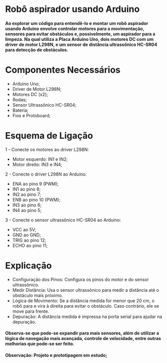 # Robô aspirador usando Arduino

#### Ao explorar um código para entendê-lo e montar um robô aspirador usando Arduino envolve controlar motores para a movimentação, sensores para evitar obstáculos e, possivelmente, um aspirador para a limpeza. Na qual utiliza a Placa Arduino Uno, dois motores DC com um driver de motor L298N, e um sensor de distância ultrassônico HC-SR04 para detecção de obstáculos.

# Componentes Necessários
* Arduino Uno;
* Driver de Motor L298N;
* Motores DC (x2);
* Rodas;
* Sensor Ultrassônico HC-SR04;
* Bateria;
* Fios e Protoboard;

# Esquema de Ligação
1 - Conecte os motores ao driver L298N:

* Motor esquerdo: IN1 e IN2;
* Motor direito: IN3 e IN4;

2 - Conecte o driver L298N ao Arduino:

* ENA ao pino 9 (PWM);
* IN1 ao pino 8;
* IN2 ao pino 7;
* ENB ao pino 10 (PWM);
* IN3 ao pino 6;
* IN4 ao pino 5;

3 - Conecte o sensor ultrassônico HC-SR04 ao Arduino:

* VCC ao 5V;
* GND ao GND;
* TRIG ao pino 12;
* ECHO ao pino 11;

# Explicação

* Configuração dos Pinos: Configura os pinos do motor e do sensor ultrassônico.
* Medir Distância: Usa o sensor ultrassônico para medir a distância até o obstáculo mais próximo.
* Lógica de Movimento: Se a distância medida for menor que 20 cm, o robô para e vira à direita para evitar o obstáculo. Caso contrário, ele se move para frente.
* Depuração: A distância medida é impressa na porta serial para ajudar na depuração.
  
#### Observa-se que pode-se expandir para mais sensores, além de utilizar a lógica de navegação mais avançada, controle de velocidade, entre outras melhorias que pode-se ser feito.

#### Observação: Projeto e prototipagem em estudo;
